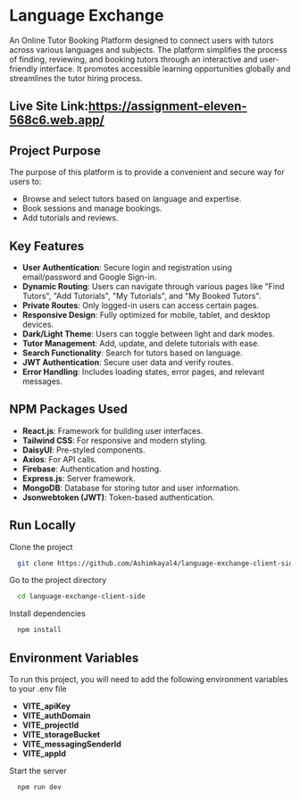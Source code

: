 # Language Exchange

An Online Tutor Booking Platform designed to connect users with tutors across various languages and subjects. The platform simplifies the process of finding, reviewing, and booking tutors through an interactive and user-friendly interface. It promotes accessible learning opportunities globally and streamlines the tutor hiring process.

## Live Site Link:https://assignment-eleven-568c6.web.app/

## Project Purpose
The purpose of this platform is to provide a convenient and secure way for users to:
- Browse and select tutors based on language and expertise.
- Book sessions and manage bookings.
- Add tutorials and reviews.

## Key Features
- **User Authentication**: Secure login and registration using email/password and Google Sign-in.
- **Dynamic Routing**: Users can navigate through various pages like "Find Tutors", "Add Tutorials", "My Tutorials", and "My Booked Tutors".
- **Private Routes**: Only logged-in users can access certain pages.
- **Responsive Design**: Fully optimized for mobile, tablet, and desktop devices.
- **Dark/Light Theme**: Users can toggle between light and dark modes.
- **Tutor Management**: Add, update, and delete tutorials with ease.
- **Search Functionality**: Search for tutors based on language.
- **JWT Authentication**: Secure user data and verify routes.
- **Error Handling**: Includes loading states, error pages, and relevant messages.


## NPM Packages Used
- **React.js**: Framework for building user interfaces.
- **Tailwind CSS**: For responsive and modern styling.
- **DaisyUI**: Pre-styled components.
- **Axios**: For API calls.
- **Firebase**: Authentication and hosting.
- **Express.js**: Server framework.
- **MongoDB**: Database for storing tutor and user information.
- **Jsonwebtoken (JWT)**: Token-based authentication.

## Run Locally

Clone the project

```bash
  git clone https://github.com/Ashimkayal4/language-exchange-client-side.git
```

Go to the project directory

```bash
  cd language-exchange-client-side
```

Install dependencies

```bash
  npm install
```
## Environment Variables
To run this project, you will need to add the following environment variables to your .env file
- **VITE_apiKey**
- **VITE_authDomain**
- **VITE_projectId**
- **VITE_storageBucket**
- **VITE_messagingSenderId**
- **VITE_appId**

Start the server

```bash
  npm run dev
```

